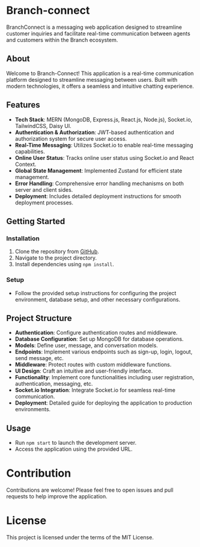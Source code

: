 # Branch-connect
BranchConnect is a messaging web application designed to streamline customer inquiries and facilitate real-time communication between agents and customers within the Branch ecosystem.

## About
Welcome to Branch-Connect! This application is a real-time communication platform designed to streamline messaging between users. Built with modern technologies, it offers a seamless and intuitive chatting experience.

## Features

- **Tech Stack**: MERN (MongoDB, Express.js, React.js, Node.js), Socket.io, TailwindCSS, Daisy UI.
- **Authentication & Authorization**: JWT-based authentication and authorization system for secure user access.
- **Real-Time Messaging**: Utilizes Socket.io to enable real-time messaging capabilities.
- **Online User Status**: Tracks online user status using Socket.io and React Context.
- **Global State Management**: Implemented Zustand for efficient state management.
- **Error Handling**: Comprehensive error handling mechanisms on both server and client sides.
- **Deployment**: Includes detailed deployment instructions for smooth deployment processes.

## Getting Started

### Installation
1. Clone the repository from [GitHub](git@github.com:kylanalicia/branch-connect.git).
2. Navigate to the project directory.
3. Install dependencies using `npm install`.

### Setup
- Follow the provided setup instructions for configuring the project environment, database setup, and other necessary configurations.

## Project Structure
- **Authentication**: Configure authentication routes and middleware.
- **Database Configuration**: Set up MongoDB for database operations.
- **Models**: Define user, message, and conversation models.
- **Endpoints**: Implement various endpoints such as sign-up, login, logout, send message, etc.
- **Middleware**: Protect routes with custom middleware functions.
- **UI Design**: Craft an intuitive and user-friendly interface.
- **Functionality**: Implement core functionalities including user registration, authentication, messaging, etc.
- **Socket.io Integration**: Integrate Socket.io for seamless real-time communication.
- **Deployment**: Detailed guide for deploying the application to production environments.

## Usage
- Run `npm start` to launch the development server.
- Access the application using the provided URL.

# Contribution
Contributions are welcome! Please feel free to open issues and pull requests to help improve the application.

# License
This project is licensed under the terms of the MIT License.

